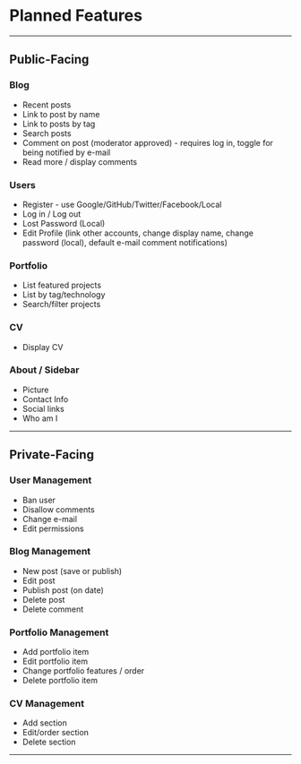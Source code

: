 # Planned Features

***

## Public-Facing

### Blog

- Recent posts
- Link to post by name
- Link to posts by tag
- Search posts
- Comment on post (moderator approved) - requires log in, toggle for being notified by e-mail
- Read more / display comments

### Users

- Register - use Google/GitHub/Twitter/Facebook/Local
- Log in / Log out
- Lost Password (Local)
- Edit Profile (link other accounts, change display name, change password (local), default e-mail comment notifications)

### Portfolio

- List featured projects
- List by tag/technology
- Search/filter projects

### CV

- Display CV

### About / Sidebar

- Picture 
- Contact Info
- Social links
- Who am I

***

## Private-Facing

### User Management

- Ban user
- Disallow comments
- Change e-mail
- Edit permissions

### Blog Management

- New post (save or publish)
- Edit post
- Publish post (on date)
- Delete post
- Delete comment

### Portfolio Management

- Add portfolio item
- Edit portfolio item
- Change portfolio features / order
- Delete portfolio item

### CV Management

- Add section
- Edit/order section
- Delete section

***
